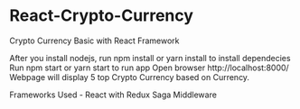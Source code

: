 # React-Crypto-Currency

Crypto Currency Basic with React Framework

After you install nodejs, run npm install or yarn install to install dependecies
Run npm start or yarn start to run app
Open browser http://localhost:8000/
Webpage will display 5 top Crypto Currency based on Currency.

Frameworks Used -
React with Redux
Saga Middleware
